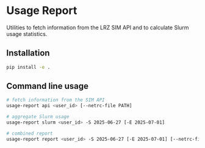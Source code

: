 # Usage Report

Utilities to fetch information from the LRZ SIM API and to calculate Slurm usage statistics.

## Installation

```bash
pip install -e .
```

## Command line usage

```bash
# fetch information from the SIM API
usage-report api <user_id> [--netrc-file PATH]

# aggregate Slurm usage
usage-report slurm <user_id> -S 2025-06-27 [-E 2025-07-01]

# combined report
usage-report report <user_id> -S 2025-06-27 [-E 2025-07-01] [--netrc-file PATH]
```
